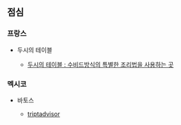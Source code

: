 ## 점심

### 프랑스

- 두시의 테이블

    - [두시의 테이블 : 수비드방식의 특별한 조리법을 사용하는 곳](https://blog.naver.com/loveme1695/220874116623)

### 멕시코

- 바토스

    - [triptadvisor](https://www.tripadvisor.co.kr/Restaurant_Review-g294197-d6384311-Reviews-Vatos_Urban_Tacos_Sinsa-Seoul.html)